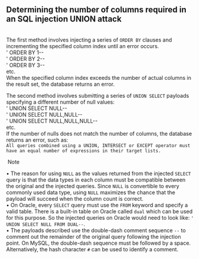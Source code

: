    
## Determining the number of columns required in an SQL injection UNION attack 
   
The first method involves injecting a series of `ORDER BY` clauses and incrementing the specified column index until an error occurs.  
' ORDER BY 1--  
' ORDER BY 2--  
' ORDER BY 3--  
etc.  
When the specified column index exceeds the number of actual columns in the result set, the database returns an error.  
  
The second method involves submitting a series of `UNION SELECT` payloads specifying a different number of null values:  
' UNION SELECT NULL--  
' UNION SELECT NULL,NULL--  
' UNION SELECT NULL,NULL,NULL--  
etc.  
If the number of nulls does not match the number of columns, the database returns an error, such as:  
`All queries combined using a UNION, INTERSECT or EXCEPT operator must have an equal number of expressions in their target lists.`  
  
  
 Note  
  
• The reason for using `NULL` as the values returned from the injected `SELECT` query is that the data types in each column must be compatible between the original and the injected queries. Since `NULL` is convertible to every commonly used data type, using `NULL` maximizes the chance that the payload will succeed when the column count is correct.  
• On Oracle, every `SELECT` query must use the `FROM` keyword and specify a valid table. There is a built-in table on Oracle called `dual` which can be used for this purpose. So the injected queries on Oracle would need to look like: `' UNION SELECT NULL FROM DUAL--`.  
• The payloads described use the double-dash comment sequence `--` to comment out the remainder of the original query following the injection point. On MySQL, the double-dash sequence must be followed by a space. Alternatively, the hash character `#` can be used to identify a comment.
